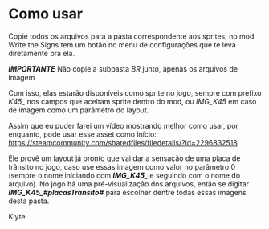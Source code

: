 # Como usar
Copie todos os arquivos para a pasta correspondente aos sprites, no mod Write the Signs tem um botão no menu de configurações que te leva diretamente pra ela.

***IMPORTANTE*** Não copie a subpasta *BR* junto, apenas os arquivos de imagem

Com isso, elas estarão disponíveis como sprite no jogo, sempre com prefixo *K45_* nos campos que aceitam sprite dentro do mod, ou *IMG_K45* em caso de imagem como um parâmetro do layout.

Assim que eu puder farei um vídeo mostrando melhor como usar, por enquanto, pode usar esse asset como início: https://steamcommunity.com/sharedfiles/filedetails/?id=2296832518 

Ele provê um layout já pronto que vai dar a sensação de uma placa de trânsito no jogo, caso use essas imagem como valor no parâmetro 0 (sempre o nome iniciando com ***IMG_K45_*** e seguindo com o nome do arquivo). No jogo há uma pré-visualização dos arquivos, então se digitar ***IMG_K45_#placasTransito#*** para escolher dentre todas essas imagens desta pasta.

Klyte
